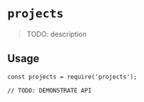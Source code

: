 # `projects`

> TODO: description

## Usage

```
const projects = require('projects');

// TODO: DEMONSTRATE API
```
